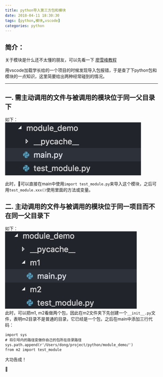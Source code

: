```yaml
---
title: python导入第三方包和模块
date: 2018-04-11 18:30:30
tags: [python,模块,vscode]
categories: python
---
```


## 简介：  
关于模块是什么还不太懂的朋友，可以先看一下
[廖雪峰教程](https://www.liaoxuefeng.com/wiki/0014316089557264a6b348958f449949df42a6d3a2e542c000/0014318447437605e90206e261744c08630a836851f5183000)

  用vscode加载学长给的一个项目的时候发现导入包报错，于是查了下python包和模块的一点知识，这里简要给出两种经常碰到的情况。
  
  ---

## 一. 需主动调用的文件与被调用的模块位于同一父目录下  
如下：  
![](module_py/module_py.png)    
  
此时，可以直接在main中使用`import test_module.py`来导入这个模块，之后可用`test_module.xxx()`使用里面的方法或变量。  

## 二. 主动调用的文件与被调用的模块位于同一项目而不在同一父目录下  
如下：   
![](module_py/module_nf_py.png)  
此时，可以把m1, m2看做两个包，因此在m2文件夹下先创建一个`__init__.py`文件，表明m2目录不是普通的目录，它已经是一个包，之后在main中添加三行代码： 
```
import sys
# 将引号内的路径变做你自己的包所在目录路径
sys.path.append(r'/Users/dong/project/python/module_demo/')
from m2 import test_module
```

大功告成！

